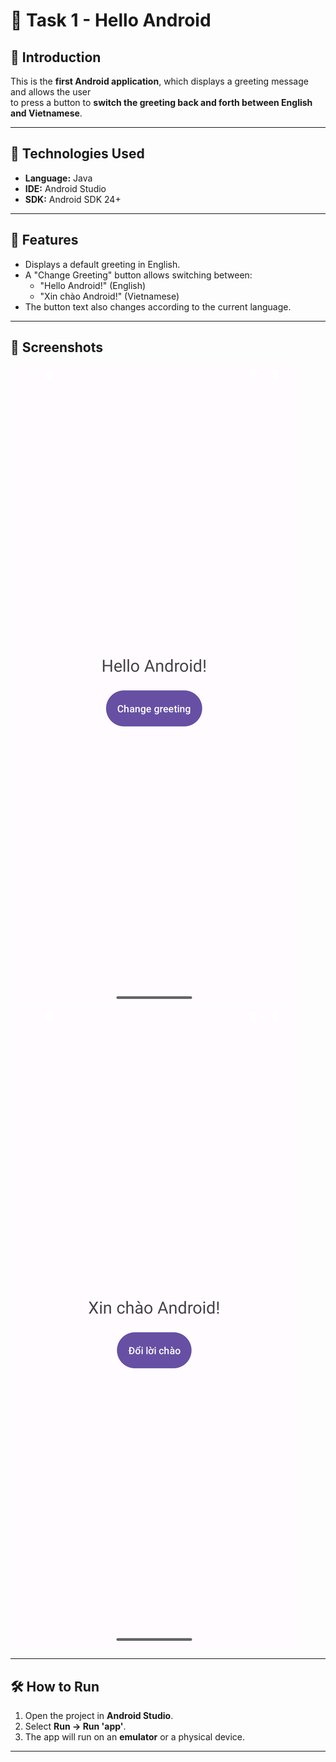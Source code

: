 # 👋 Task 1 - Hello Android

## 📌 Introduction
This is the **first Android application**, which displays a greeting message and allows the user  
to press a button to **switch the greeting back and forth between English and Vietnamese**.

---

## 🚀 Technologies Used
- **Language:** Java  
- **IDE:** Android Studio  
- **SDK:** Android SDK 24+  

---

## 📱 Features
- Displays a default greeting in English.  
- A "Change Greeting" button allows switching between:  
  - "Hello Android!" (English)  
  - "Xin chào Android!" (Vietnamese)  
- The button text also changes according to the current language.  

---

## 📸 Screenshots
![Screen 1](images/display_1.png)  
![Screen 2](images/display_2.png)

---

## 🛠 How to Run
1. Open the project in **Android Studio**.  
2. Select **Run → Run 'app'**.  
3. The app will run on an **emulator** or a physical device.  

---
